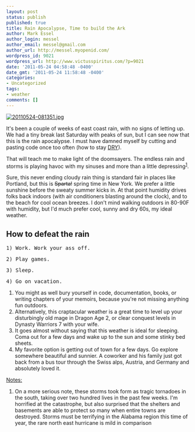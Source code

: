 ```yaml
---
layout: post
status: publish
published: true
title: Rain Apocalypse, Time to build the Ark
author: Mark Essel
author_login: messel
author_email: messel@gmail.com
author_url: http://messel.myopenid.com/
wordpress_id: 9021
wordpress_url: http://www.victusspiritus.com/?p=9021
date: '2011-05-24 04:58:48 -0400'
date_gmt: '2011-05-24 11:58:48 -0400'
categories:
- Uncategorized
tags:
- weather
comments: []
---
```

<p><a href="http://www.victusspiritus.com/wp-content/uploads/2011/05/20110524-081351.jpg"><img src="http://www.victusspiritus.com/wp-content/uploads/2011/05/20110524-081351.jpg" alt="20110524-081351.jpg" class="aligncenter size-full" /></a></p>
<p>It's been a couple of weeks of east coast rain, with no signs of letting up. We had a tiny break last Saturday with peaks of sun, but I can see now that this is the rain apocalypse. I must have damned myself by cutting and pasting code once too often (how to stay <a href="http://en.wikipedia.org/wiki/Don't_repeat_yourself">DRY</a>).</p>
<p>That will teach me to make light of the doomsayers. The endless rain and storms is playing havoc with my sinuses and more than a little depressing<sup><a href="#notes">1</a></sup>.</p>
<p>Sure, this never ending cloudy rain thing is standard fair in places like Portland, but this is <del>Sparta!</del> spring time in New York. We prefer a little sunshine before the sweaty summer kicks in. At that point humidity drives folks back indoors (with air conditioners blasting around the clock), and to the beach for cool ocean breezes. I don't mind walking outdoors in 80-90F with humidity, but I'd much prefer cool, sunny and dry 60s, my ideal weather. </p>
<h2>How to defeat the rain</h2>
<pre>
1) Work. Work your ass off. 
</pre>
<pre>
2) Play games.
</pre>
<pre>
3) Sleep.
</pre>
<pre>
4) Go on vacation.
</pre>
<ol>
<li>You might as well bury yourself in code, documentation, books, or writing chapters of your memoirs, because you're not missing anything fun outdoors. </li>
<li>Alternatively, this  craptacular weather is a great time to level up your disturbingly old mage in Dragon Age 2, or clear conquest levels in Dynasty Warriors 7 with your wife.</li>
<li>It goes almost without saying that this weather is ideal for sleeping. Coma out for a few days and wake up to the sun and some stinky bed sheets.</li>
<li>My favorite option is getting out of town for a few days. Go explore somewhere beautiful and sunnier. A coworker and his family just got back from a bus tour through the Swiss alps, Austria, and Germany and absolutely loved it.</li>
</ol>
<p><a href="#notes" id="notes">Notes:</a></p>
<ol>
<li>On a more serious note, these storms took form as tragic tornadoes in the south, taking over two hundred lives in the past few weeks. I'm horrified at the catastrophe, but also surprised that the shelters and basements are able to protect so many when entire towns are destroyed. Storms must be terrifying in the Alabama region this time of year, the rare north east hurricane is mild in comparison</li>
</ol>
